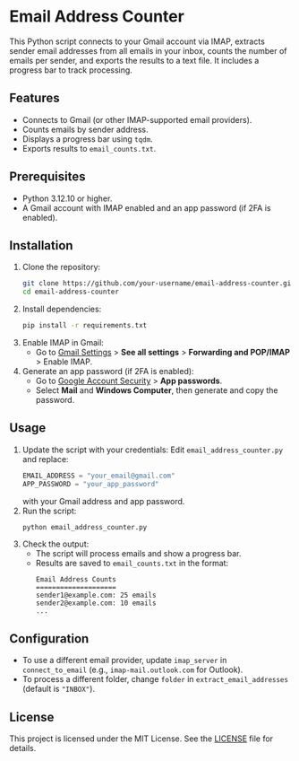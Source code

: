 # Email Address Counter

This Python script connects to your Gmail account via IMAP, extracts sender email addresses from all emails in your inbox, counts the number of emails per sender, and exports the results to a text file. It includes a progress bar to track processing.

## Features
- Connects to Gmail (or other IMAP-supported email providers).
- Counts emails by sender address.
- Displays a progress bar using `tqdm`.
- Exports results to `email_counts.txt`.

## Prerequisites
- Python 3.12.10 or higher.
- A Gmail account with IMAP enabled and an app password (if 2FA is enabled).

## Installation
1. Clone the repository:
   ```bash
   git clone https://github.com/your-username/email-address-counter.git
   cd email-address-counter
   ```
2. Install dependencies:
   ```bash
   pip install -r requirements.txt
   ```
3. Enable IMAP in Gmail:
   - Go to [Gmail Settings](https://mail.google.com/) > **See all settings** > **Forwarding and POP/IMAP** > Enable IMAP.
4. Generate an app password (if 2FA is enabled):
   - Go to [Google Account Security](https://myaccount.google.com/security) > **App passwords**.
   - Select **Mail** and **Windows Computer**, then generate and copy the password.

## Usage
1. Update the script with your credentials:
   Edit `email_address_counter.py` and replace:
   ```python
   EMAIL_ADDRESS = "your_email@gmail.com"
   APP_PASSWORD = "your_app_password"
   ```
   with your Gmail address and app password.
2. Run the script:
   ```bash
   python email_address_counter.py
   ```
3. Check the output:
   - The script will process emails and show a progress bar.
   - Results are saved to `email_counts.txt` in the format:
     ```
     Email Address Counts
     ====================
     sender1@example.com: 25 emails
     sender2@example.com: 10 emails
     ...
     ```

## Configuration
- To use a different email provider, update `imap_server` in `connect_to_email` (e.g., `imap-mail.outlook.com` for Outlook).
- To process a different folder, change `folder` in `extract_email_addresses` (default is `"INBOX"`).

## License
This project is licensed under the MIT License. See the [LICENSE](LICENSE) file for details.